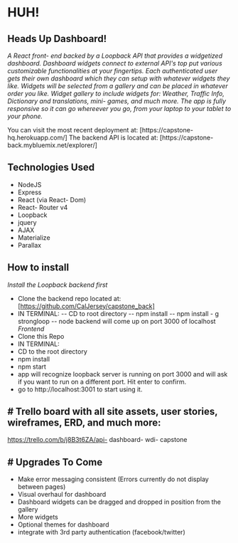 # HUH!
## Heads Up Dashboard!

*A React front- end backed by a Loopback API that provides a widgetized dashboard. Dashboard widgets connect to external API's top put various customizable functionalities at your fingertips. Each authenticated user gets their own dashboard which they can setup with whatever widgets they like. Widgets will be selected from a gallery and can be placed in whatever order you like. Widget gallery to include widgets for: Weather, Traffic Info, Dictionary and translations, mini- games, and much more. The app is fully responsive so it can go whereever you go, from your laptop to your tablet to your phone.*

You can visit the most recent deployment at: [https://capstone- hq.herokuapp.com/]
The backend API is located at: [https://capstone- back.mybluemix.net/explorer/]

## Technologies Used
- NodeJS
- Express
- React (via React- Dom)
- React- Router v4
- Loopback
- jquery
- AJAX
- Materialize
- Parallax

## How to install
*Install the Loopback backend first*
- Clone the backend repo located at: [https://github.com/CalJersey/capstone_back]
- IN TERMINAL:
-- CD to root directory
-- npm install
-- npm install - g strongloop
-- node
backend will come up on port 3000 of localhost
*Frontend*
- Clone this Repo
- IN TERMINAL:
- CD to the root directory
- npm install
- npm start
- app will recognize loopback server is running on port 3000 and will ask if you want to run on a different port. Hit enter to confirm.
- go to http://localhost:3001 to start using it.

## # Trello board with all site assets, user stories, wireframes, ERD, and much more:
https://trello.com/b/j8B3t6ZA/api- dashboard- wdi- capstone

## # Upgrades To Come
- Make error messaging consistent (Errors currently do not display between pages)
- Visual overhaul for dashboard
- Dashboard widgets can be dragged and dropped in position from the gallery
- More widgets
- Optional themes for dashboard
- integrate with 3rd party authentication (facebook/twitter)
